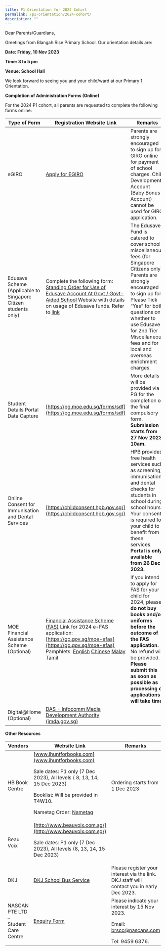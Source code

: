 ```yaml
---
title: P1 Orientation for 2024 Cohort
permalink: /p1-orientation/2024-cohort/
description: ""
---
```

Dear Parents/Guardians,

Greetings from Blangah Rise Primary School. Our orientation details are:

**Date: Friday, 10 Nov 2023**

**Time: 3 to 5 pm**

**Venue: School Hall**

We look forward to seeing you and your child/ward at our Primary 1 Orientation.

**Completion of Administration Forms (Online)**

For the 2024 P1 cohort, all parents are requested to complete the following forms online:


| Type of Form | Registration Website Link | Remarks |
| -------- | -------- | -------- |
|  eGIRO    |  [Apply for EGIRO](https://www.moe.gov.sg/financial-matters/fees/egiro)    |  Parents are strongly encouraged to sign up for GIRO online for payment of school charges. Child Development Account (Baby Bonus Account) cannot be used for GIRO application.
| Edusave Scheme (Applicable to Singapore Citizen students only) | Complete the following form: [Standing Order for Use of Edusave Account At Govt / Govt-Aided School](https://form.gov.sg/5be24a1bb3f842000fdc4e59) Website with details on usage of Edusave funds. Refer to [link](https://www.moe.gov.sg/financial-matters/edusave-account) | The Edusave Fund is catered to cover school miscellaneous fees (for Singapore Citizens only).  Parents are strongly encouraged to sign up for. Please Tick “Yes” for both questions on whether to use Edusave for 2nd Tier Miscellaneous fees and for local and overseas enrichment charges.
| Student Details Portal Data Capture | [https://pg.moe.edu.sg/forms/sdf](https://pg.moe.edu.sg/forms/sdf) | More details will be provided via PG for the completion on the final compulsory form. **Submission starts from 27 Nov 2023, 10am.** |
| Online Consent for Immunisation and Dental Services | [https://childconsent.hpb.gov.sg/](https://childconsent.hpb.gov.sg/) | HPB provides free health services such as screening, immunisation and dental checks for students in school during school hours. Your consent is required for your child to benefit from these services. **Portal is only available from 26 Dec 2023.**|
| MOE Financial Assistance Scheme (Optional)| [Financial Assistance Scheme (FAS)](https://www.moe.gov.sg/financial-matters/financial-assistance) Link for 2024 e-FAS application: [https://go.gov.sg/moe-efas](https://go.gov.sg/moe-efas) Pamphlets: [English](/files/P1%20Orientation%20for%202024%20Cohort/english.pdf) [Chinese](/files/P1%20Orientation%20for%202024%20Cohort/chinese.pdf) [Malay](/files/P1%20Orientation%20for%202024%20Cohort/malay_.pdf) [Tamil](/files/P1%20Orientation%20for%202024%20Cohort/tamil_.pdf)| If you intend to apply for FAS for your child for 2024, please **do not buy books and/or uniforms before the outcome of the FAS application.** No refund will be provided. **Please submit this as soon as possible as processing of applications will take time.**|
| Digital@Home (Optional)| [DAS - Infocomm Media Development Authority (imda.gov.sg)](https://eservice.imda.gov.sg/das/homepage) |  |

**Other Resources**


| Vendors |Website Link  | Remarks |
| -------- | -------- | -------- |
|  HB Book Centre    | [www.ihuntforbooks.com](www.ihuntforbooks.com) <p>Sale dates: P1 only (7 Dec 2023), All levels ( 8, 13, 14, 15 Dec 2023)</p> Booklist: Will be provided in T4W10. <p>Nametag Order: [Nametag](https://docs.google.com/forms/d/e/1FAIpQLSe8_H_Q0-PpNuIKa9MC8RDllemt4B6F5poPNih5Jv4KfyG6rQ/viewform?pli=1)</p>| Ordering starts from 1 Dec 2023     |
| Beau Voix | [http://www.beauvoix.com.sg/](http://www.beauvoix.com.sg/) <p>Sale dates: P1 only (7 Dec 2023), All levels (8, 13, 14, 15 Dec 2023)</p>|  |
| DKJ | [DKJ School Bus Service](https://docs.google.com/forms/d/e/1FAIpQLSdqEdE5Lzor4vs37CXzC1uoEmy1ICHepVotJoYhDmUmEdB4xw/viewform) |  Please register your interest via the link. DKJ staff will contact you in early Dec 2023.|
| NASCAN PTE LTD – Student Care Centre | [Enquiry Form](https://v2.taidii.com/enquiry/publicec/nascans/?center=36oYBncS9pVYK9idoOp2utFmFUZM7xdJBmRFLzQ7S9M=)| Please indicate your interest by 15 Nov 2023.     <p>Email: [brscc@nascans.com](brscc@nascans.com)</p> Tel: 9459 6376. |